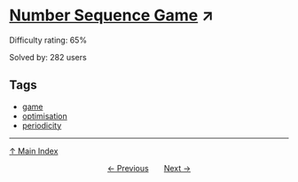 # [Number Sequence Game](https://projecteuler.net/problem=477) ↗️

Difficulty rating: 65%

Solved by: 282 users
## Tags

- [game](../tags/game.md)
- [optimisation](../tags/optimisation.md)
- [periodicity](../tags/periodicity.md)



---

[↑ Main Index](../README.md)


<div align=center><a href='476.md'>← Previous</a> &nbsp;&nbsp; &nbsp;&nbsp;  <a href='478.md'>Next →</a></div>
